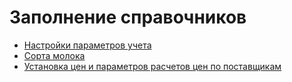 # Заполнение справочников

- [Настройки параметров учета](Settings/Settings.md)
- [Сорта молока](SortOfMilk/SortOfMilk.md)
- [Установка цен и параметров расчетов цен по поставщикам](../../../Manufacture/Milk/MilkReceiving/DataFilling/SettingForCalculationPrices/ustanovka_tsen_i_parametrov_raschetov_tsen.md)